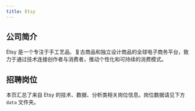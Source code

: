 ```yaml
---
title: Etsy
---
```


## 公司简介  
Etsy 是一个专注于手工艺品、复古商品和独立设计商品的全球电子商务平台，致力于通过技术连接创作者与消费者，推动个性化和可持续的消费模式。

## 招聘岗位  
本页汇总了来自 Etsy 的技术、数据、分析类相关岗位信息。岗位数据请见下方 `data` 文件夹。
